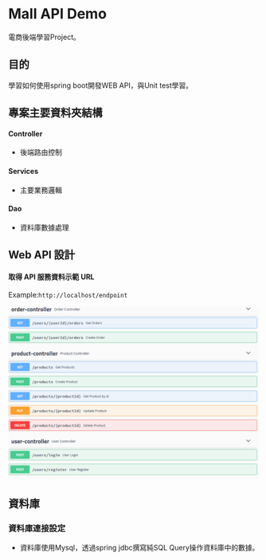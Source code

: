 # Mall API Demo

電商後端學習Project。

## 目的

學習如何使用spring boot開發WEB API，與Unit test學習。

## 專案主要資料夾結構

#### Controller

- 後端路由控制

#### Services

- 主要業務邏輯

#### Dao

- 資料庫數據處理

## Web API 設計

#### 取得 API 服務資料示範 URL

Example:`http://localhost/endpoint`

![image](https://github.com/christu6899/springboot-mall/blob/main/%E8%9E%A2%E5%B9%95%E6%93%B7%E5%8F%96%E7%95%AB%E9%9D%A2%202023-08-11%20173354.png?raw=true
)


## 資料庫

### 資料庫連接設定

- 資料庫使用Mysql，透過spring jdbc撰寫純SQL Query操作資料庫中的數據。
